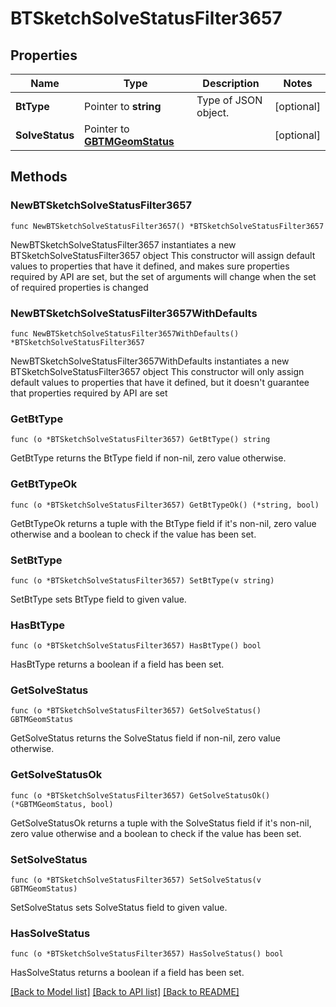 # BTSketchSolveStatusFilter3657

## Properties

Name | Type | Description | Notes
------------ | ------------- | ------------- | -------------
**BtType** | Pointer to **string** | Type of JSON object. | [optional] 
**SolveStatus** | Pointer to [**GBTMGeomStatus**](GBTMGeomStatus.md) |  | [optional] 

## Methods

### NewBTSketchSolveStatusFilter3657

`func NewBTSketchSolveStatusFilter3657() *BTSketchSolveStatusFilter3657`

NewBTSketchSolveStatusFilter3657 instantiates a new BTSketchSolveStatusFilter3657 object
This constructor will assign default values to properties that have it defined,
and makes sure properties required by API are set, but the set of arguments
will change when the set of required properties is changed

### NewBTSketchSolveStatusFilter3657WithDefaults

`func NewBTSketchSolveStatusFilter3657WithDefaults() *BTSketchSolveStatusFilter3657`

NewBTSketchSolveStatusFilter3657WithDefaults instantiates a new BTSketchSolveStatusFilter3657 object
This constructor will only assign default values to properties that have it defined,
but it doesn't guarantee that properties required by API are set

### GetBtType

`func (o *BTSketchSolveStatusFilter3657) GetBtType() string`

GetBtType returns the BtType field if non-nil, zero value otherwise.

### GetBtTypeOk

`func (o *BTSketchSolveStatusFilter3657) GetBtTypeOk() (*string, bool)`

GetBtTypeOk returns a tuple with the BtType field if it's non-nil, zero value otherwise
and a boolean to check if the value has been set.

### SetBtType

`func (o *BTSketchSolveStatusFilter3657) SetBtType(v string)`

SetBtType sets BtType field to given value.

### HasBtType

`func (o *BTSketchSolveStatusFilter3657) HasBtType() bool`

HasBtType returns a boolean if a field has been set.

### GetSolveStatus

`func (o *BTSketchSolveStatusFilter3657) GetSolveStatus() GBTMGeomStatus`

GetSolveStatus returns the SolveStatus field if non-nil, zero value otherwise.

### GetSolveStatusOk

`func (o *BTSketchSolveStatusFilter3657) GetSolveStatusOk() (*GBTMGeomStatus, bool)`

GetSolveStatusOk returns a tuple with the SolveStatus field if it's non-nil, zero value otherwise
and a boolean to check if the value has been set.

### SetSolveStatus

`func (o *BTSketchSolveStatusFilter3657) SetSolveStatus(v GBTMGeomStatus)`

SetSolveStatus sets SolveStatus field to given value.

### HasSolveStatus

`func (o *BTSketchSolveStatusFilter3657) HasSolveStatus() bool`

HasSolveStatus returns a boolean if a field has been set.


[[Back to Model list]](../README.md#documentation-for-models) [[Back to API list]](../README.md#documentation-for-api-endpoints) [[Back to README]](../README.md)


